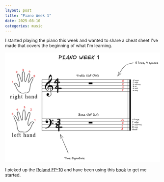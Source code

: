 ```yaml
---
layout: post
title: "Piano Week 1"
date: 2025-08-10
categories: music
---
```


I started playing the piano this week and wanted to share a cheat sheet I've made that covers the beginning of what I'm learning. 

![Piano Week 1](/assets/images/piano_wk1.png)

I picked up the [Roland FP-10](https://www.amazon.com/Roland-88-Key-Entry-Level-Digital-FP-10-BK/dp/B07MH391ZF/ref=sr_1_3_sspa?dib=eyJ2IjoiMSJ9.HauaotZMo0F2OYRwNsxOnYerzSADE4DN0JQDrhstqp0NayehWIUJBvbgS6tQhZuzESHYbonyfhZIXvWK_8zXYG-8d9YS94HstkY0TR0EEJWySjs-3Xp9war2XQFTvuH49q1dipVfQIRYOSxPgNfUe4DsrDPy1VyKykeNcVl_Ff_J5YOuLIF7T6ouP-XDlWP_eLRptWXvD5Wqq1JvCm5AcToKo44bgibt0yFIwiO4Kuj6mv_evYnMXkHCSup-wJwL7D1R8WEulCvUqF9ZrClpPVUiHQYmldXYRW9o6IokQNU.5JZNDIMe1oceR6gZ9FBw1XIeud7rB1r1pbxA3bpkDrE&dib_tag=se&hvadid=695396606842&hvdev=c&hvexpln=67&hvlocphy=9012157&hvnetw=g&hvocijid=9583660295778442311--&hvqmt=e&hvrand=9583660295778442311&hvtargid=kwd-819692425343&hydadcr=13632_13389850&keywords=roland+fp+10+amazon&mcid=a4e0aefc747b3618825be881acbe0311&qid=1754794466&sr=8-3-spons&sp_csd=d2lkZ2V0TmFtZT1zcF9hdGY&psc=1) and have been using this [book](https://www.amazon.com/Alfreds-Basic-Adult-Piano-Course/dp/B07G4TW59B/ref=sr_1_3?crid=3F6SOKH1L6I5R&dib=eyJ2IjoiMSJ9.CkhE474zpB8T2Na4ENCL2qczZp7rN8zsLBfLx6yVkmig5MavfZ1HfawBcXSdRZh5FHzQtjQcm8WiN7O5O5wXCVWGkalUzXcTUJt6r5KBR41AYffqqwWtsl2MoWMsVL0kql8BS-MVqENqeuamvHEFmskWHIniNjuvdAhVFNqUbAKnHHDawsynHOSj6i_2U4I_mGyrXOh8wdMPiTv2MX4f2T_75CXoFlgEwrDXLfEkRvY.HFYNnqBMwR89j1BiwhEs2M4O2i7rWRMnbZB-zanN18s&dib_tag=se&keywords=adult+alfred+piano&qid=1754794517&sprefix=adult+alfread+piano%2Caps%2C97&sr=8-3) to get me started. 

